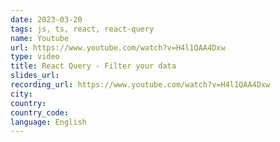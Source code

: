 ```yaml
---
date: 2023-03-20
tags: js, ts, react, react-query
name: Youtube
url: https://www.youtube.com/watch?v=H4l1QAA4Dxw
type: video
title: React Query - Filter your data
slides_url:
recording_url: https://www.youtube.com/watch?v=H4l1QAA4Dxw
city:
country:
country_code:
language: English
---
```

